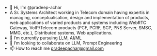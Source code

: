 - 👋 Hi, I’m @pradeep-achar
- A Sr. Systems Architect working in Telecom domain having expertis in managing, conceptualisation, design and implementation of products, web applications of varied products and systems including WebRTC Gateway, VoIP/Telecom products (PCF, PCRF, SCP, PNS Server, SMSC, MMG, etc.), Distributed systems, Web applications.
- 👀 I’m currently pursuing LLM, AI/ML
- 💞️ I’m looking to collaborate on LLM, Prompt Engineering
- 📫 How to reach me pradeepachar@gmail.com

<!---
pradeep-achar/pradeep-achar is a ✨ special ✨ repository because its `README.md` (this file) appears on your GitHub profile.
You can click the Preview link to take a look at your changes.
--->
